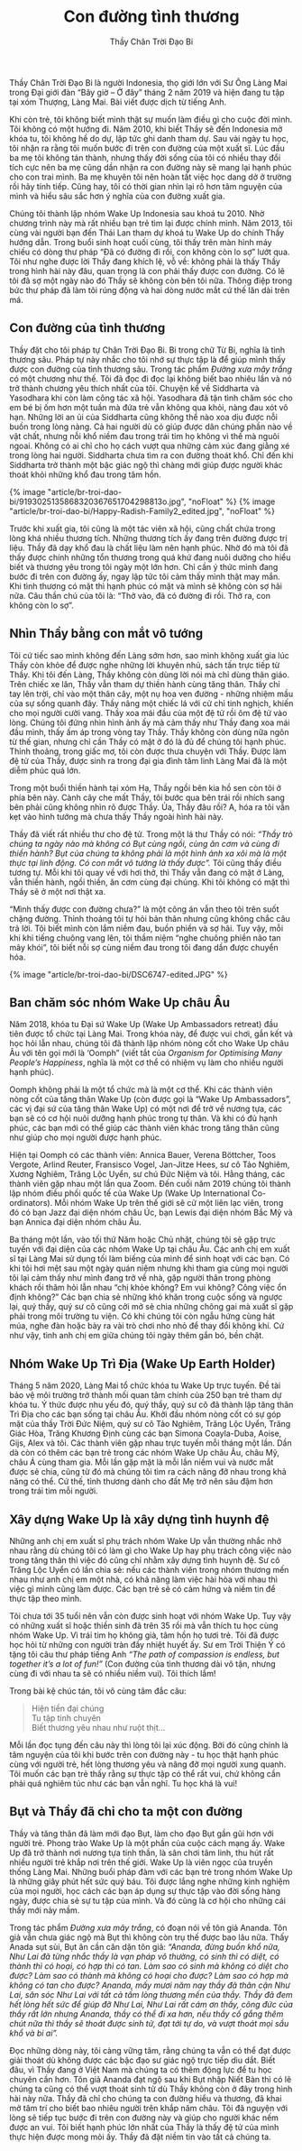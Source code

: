 ﻿---
title: Con đường tình thương
author: Thầy Chân Trời Đạo Bi
---

<p class="editors-preface">Thầy Chân Trời Đạo Bi là người Indonesia, thọ giới lớn với Sư Ông Làng Mai trong Đại giới đàn “Bây giờ – Ở đây” tháng 2 năm 2019 và hiện đang tu tập tại xóm Thượng, Làng Mai. Bài viết được dịch từ tiếng Anh.</p>

Khi còn trẻ, tôi không biết mình thật sự muốn làm điều gì cho cuộc đời mình. Tôi không có một hướng đi. Năm 2010, khi biết Thầy sẽ đến Indonesia mở khóa tu, tôi không hề do dự, lập tức ghi danh tham dự. Sau vài ngày tu học, tôi nhận ra rằng tôi muốn bước đi trên con đường của một xuất sĩ. Lúc đầu ba mẹ tôi không tán thành, nhưng thấy đời sống của tôi có nhiều thay đổi tích cực nên ba mẹ cũng dần nhận ra con đường này sẽ mang lại hạnh phúc cho con trai mình. Ba mẹ khuyên tôi nên hoàn tất việc học dang dở ở trường rồi hãy tính tiếp. Cũng hay, tôi có thời gian nhìn lại rõ hơn tâm nguyện của mình và hiểu sâu sắc hơn ý nghĩa của con đường xuất gia.

Chúng tôi thành lập nhóm Wake Up Indonesia sau khoá tu 2010. Nhờ chương trình này mà rất nhiều bạn trẻ tìm lại được chính mình. Năm 2013, tôi cùng vài người bạn đến Thái Lan tham dự khoá tu Wake Up do chính Thầy hướng dẫn. Trong buổi sinh hoạt cuối cùng, tôi thấy trên màn hình máy chiếu có dòng thư pháp “Đã có đường đi rồi, con không còn lo sợ” lướt qua. Tôi như nghe được lời Thầy đang khích lệ, vỗ về: không phải là thấy Thầy trong hình hài này đâu, quan trọng là con phải thấy được con đường. Có lẽ tôi đã sợ một ngày nào đó Thầy sẽ không còn bên tôi nữa. Thông điệp trong bức thư pháp đã làm tôi rúng động và hai dòng nước mắt cứ thế lăn dài trên má.

## Con đường của tình thương

Thầy đặt cho tôi pháp tự Chân Trời Đạo Bi. Bi trong chữ Từ Bi, nghĩa là tình thương sâu. Pháp tự này nhắc cho tôi nhớ sự thực tập là để giúp mình thấy được con đường của tình thương sâu. Trong tác phẩm *Đường xưa mây trắng* có một chương như thế. Tôi đã đọc đi đọc lại không biết bao nhiêu lần và nó trở thành chương yêu thích nhất của tôi. Chuyện kể về Siddharta và Yasodhara khi còn làm công tác xã hội. Yasodhara đã tận tình chăm sóc cho em bé bị ốm hơn một tuần mà đứa trẻ vẫn không qua khỏi, nàng đau xót vô hạn. Những lời an ủi của Siddharta cũng không thể nào xoa dịu được nỗi buồn trong lòng nàng. Cả hai người dù có giúp được dân chúng phần nào về vật chất, nhưng nỗi khổ niềm đau trong trái tim họ không vì thế mà nguôi ngoai. Không có ai chỉ cho họ cách vượt qua những cảm xúc đang giằng xé trong lòng hai người. Siddharta chưa tìm ra con đường thoát khổ. Chỉ đến khi Siddharta trở thành một bậc giác ngộ thì chàng mới giúp được người khác thoát khỏi những khổ đau trong tâm hồn.

{% image "article/br-troi-dao-bi/9193025135868320367651704298813o.jpg", "noFloat" %}
{% image "article/br-troi-dao-bi/Happy-Radish-Family2_edited.jpg", "noFloat" %}

Trước khi xuất gia, tôi cũng là một tác viên xã hội, cũng chất chứa trong lòng khá nhiều thương tích. Những thương tích ấy đang trên đường được trị liệu. Thầy đã dạy khổ đau là chất liệu làm nên hạnh phúc. Nhờ đó mà tôi đã thấy được chính những tổn thương trong quá khứ đang nuôi dưỡng cho hiểu biết và thương yêu trong tôi ngày một lớn hơn. Chỉ cần ý thức mình đang bước đi trên con đường ấy, ngay lập tức tôi cảm thấy mình thật may mắn. Khi tình thương có mặt thì hạnh phúc có mặt và mình sẽ không còn sợ hãi nữa. Câu thần chú của tôi là: “Thở vào, đã có đường đi rồi. Thở ra, con không còn lo sợ”.

## Nhìn Thầy bằng con mắt vô tướng

Tôi cứ tiếc sao mình không đến Làng sớm hơn, sao mình không xuất gia lúc Thầy còn khỏe để được nghe những lời khuyên nhủ, sách tấn trực tiếp từ Thầy. Khi tôi đến Làng, Thầy không còn dùng lời nói mà chỉ dùng thân giáo. Trên chiếc xe lăn, Thầy vẫn tham dự thiền hành cùng tăng thân. Thầy chỉ tay lên trời, chỉ vào một thân cây, một nụ hoa ven đường - những nhiệm mầu của sự sống quanh đây. Thầy nâng một chiếc lá với cử chỉ tinh nghịch, khiến cho mọi người cười vang. Thầy xoa mái đầu của một đệ tử rồi ôm đệ tử vào lòng. Chúng tôi đứng nhìn hình ảnh ấy mà cảm thấy như Thầy đang xoa mái đầu mình, thấy ấm áp trong vòng tay Thầy. Thầy không còn dùng nữa ngôn từ thế gian, nhưng chỉ cần Thầy có mặt ở đó là đủ để chúng tôi hạnh phúc. Thỉnh thoảng, trong giấc mơ, tôi còn được thưa chuyện với Thầy. Được làm đệ tử của Thầy, được sinh ra trong đại gia đình tâm linh Làng Mai đã là một diễm phúc quá lớn.

Trong một buổi thiền hành tại xóm Hạ, Thầy ngồi bên kia hồ sen còn tôi ở phía bên này. Cành cây che mất Thầy, tôi bước qua bên trái rồi nhích sang bên phải cũng không nhìn rõ được Thầy. Ủa, Thầy đâu rồi? A, hóa ra tôi vẫn kẹt vào hình tướng mà chưa thấy Thầy ngoài hình hài này.

Thầy đã viết rất nhiều thư cho đệ tử. Trong một lá thư Thầy có nói: *“Thầy trò chúng ta ngày nào mà không có Bụt cùng ngồi, cùng ăn cơm và cùng đi thiền hành? Bụt của chúng ta không phải là một hình ảnh xa xôi mà là một thực tại linh động. Có con mắt vô tướng là thấy được”.* Tôi cũng thấy điều tương tự. Mỗi khi tôi quay về với hơi thở, thì Thầy vẫn đang có mặt ở Làng, vẫn thiền hành, ngồi thiền, ăn cơm cùng đại chúng. Khi tôi không có mặt thì Thầy sẽ ở một nơi thật xa.

“Mình thấy được con đường chưa?” là một công án vẫn theo tôi trên suốt chặng đường. Thỉnh thoảng tôi tự hỏi bản thân nhưng cũng không chắc câu trả lời. Tôi biết mình còn lắm niềm đau, buồn phiền và sợ hãi. Tuy vậy, mỗi khi khi tiếng chuông vang lên, tôi thầm niệm “nghe chuông phiền não tan mây khói”, tôi biết nỗi sợ cùng niềm đau trong tôi đang dần được chuyển hóa.

{% image "article/br-troi-dao-bi/DSC6747-edited.JPG" %}

## Ban chăm sóc nhóm Wake Up châu Âu

Năm 2018, khóa tu Đại sứ Wake Up (Wake Up Ambassadors retreat) đầu tiên được tổ chức tại Làng Mai. Trong khóa này, để được vui chơi, gắn kết và học hỏi lẫn nhau, chúng tôi đã thành lập nhóm nòng cốt cho Wake Up châu Âu với tên gọi mới là ‘Oomph” (viết tắt của *Organism for Optimising Many People’s Happiness*, nghĩa là một cơ thể có nhiệm vụ làm cho nhiều người hạnh phúc).

Oomph không phải là một tổ chức mà là một cơ thể. Khi các thành viên nòng cốt của tăng thân Wake Up (còn được gọi là “Wake Up Ambassadors”, các vị đại sứ của tăng thân Wake Up) có một nơi để trở về nương tựa, các bạn sẽ có cơ hội nuôi dưỡng hạnh phúc trong tự thân. Và khi có đủ hạnh phúc, các bạn mới có thể giúp các thành viên khác trong tăng thân cũng như giúp cho mọi người được hạnh phúc.

Hiện tại Oomph có các thành viên: Annica Bauer, Verena Böttcher, Toos Vergote, Arlind Reuter, Fransisco Vogel, Jan-Jitze Hees, sư cô Tảo Nghiêm, Xương Nghiêm, Trăng Lộc Uyển, sư chú Đức Niệm và tôi. Hằng tháng, các thành viên gặp nhau một lần qua Zoom. Đến cuối năm 2019 chúng tôi thành lập nhóm điều phối quốc tế của Wake Up (Wake Up International Co-ordinators). Mỗi nhóm Wake Up trên thế giới sẽ cử một liên lạc viên, trong đó có bạn Jazz đại diện nhóm châu Úc, bạn Lewis đại diện nhóm Bắc Mỹ và bạn Annica đại diện nhóm châu Âu.

Ba tháng một lần, vào tối thứ Năm hoặc Chủ nhật, chúng tôi sẽ gặp trực tuyến với đại diện của các nhóm Wake Up tại châu Âu. Các anh chị em xuất sĩ tại Làng Mai sử dụng tối làm biếng của mình để sinh hoạt với các bạn. Có khi tôi hơi mệt sau một ngày quán niệm nhưng khi tham gia cùng mọi người tôi lại cảm thấy như mình đang trở về nhà, gặp người thân trong phòng khách rồi thăm hỏi lẫn nhau “chị khỏe không? Em vui không? Công việc ổn định không?” Các bạn chia sẻ những khó khăn trong cuộc sống và ngược lại, quý thầy, quý sư cô cũng cởi mở sẻ chia những chông gai mà xuất sĩ gặp phải trong môi trường tu viện. Có khi chúng tôi còn ngẫu hứng cùng hát múa, nghe đàn hoặc bày ra vài trò chơi nho nhỏ để thay đổi không khí. Cứ như vậy, tình anh chị em giữa chúng tôi ngày thêm gắn bó, bền chặt.

## Nhóm Wake Up Trì Địa (Wake Up Earth Holder)

Tháng 5 năm 2020, Làng Mai tổ chức khóa tu Wake Up trực tuyến. Đề tài bảo vệ môi trường trở thành mối quan tâm chính của 250 bạn trẻ tham dự khóa tu. Ý thức được nhu yếu đó, quý thầy, quý sư cô đã thành lập tăng thân Trì Địa cho các bạn sống tại châu Âu. Khởi đầu nhóm nòng cốt có sự góp mặt của thầy Trời Đức Niệm, quý sư cô Tảo Nghiêm, Trăng Lộc Uyển, Trăng Giác Hòa, Trăng Khương Định cùng các bạn Simona Coayla-Duba, Aoise, Gijs, Alex và tôi. Các thành viên gặp nhau trực tuyến mỗi tháng một lần. Dần dà còn có thêm các bạn trẻ trong các nhóm Wake Up châu Âu, châu Mỹ, châu Á cùng tham gia. Mỗi lần gặp mặt là mỗi lần niềm vui và nước mắt được sẻ chia, cũng từ đó mà chúng tôi tìm ra cách nâng đỡ nhau trong khả năng có thể. Cứ thế, tình thương dành cho đất Mẹ trở nên sâu đậm hơn trong trái tim mỗi người.

## Xây dựng Wake Up là xây dựng tình huynh đệ

Những anh chị em xuất sĩ phụ trách nhóm Wake Up vẫn thường nhắc nhở nhau rằng dù chúng tôi có làm gì cho Wake Up hay phụ trách công việc nào trong tăng thân thì việc đó cũng chỉ nhằm xây dựng tình huynh đệ. Sư cô Trăng Lộc Uyển có lần chia sẻ: nếu các thành viên trong nhóm thương mến nhau như anh chị em một nhà, có khả năng làm việc hài hòa với nhau thì việc gì mình cũng làm được. Các bạn trẻ sẽ có cảm hứng và niềm tin để thực tập theo mình.

Tôi chưa tới 35 tuổi nên vẫn còn được sinh hoạt với nhóm Wake Up. Tuy vậy có những xuất sĩ hoặc thiền sinh đã trên 35 rồi mà vẫn thích tu học cùng nhóm Wake Up. Vì trái tim họ không già, tâm hồn họ tươi trẻ. Tôi đã được học hỏi từ những con người tràn đầy nhiệt huyết ấy. Sư em Trời Thiện Ý có tặng tôi câu thư pháp tiếng Anh *“The path of compassion is endless, but together it’s a lot of fun!”* (Con đường của tình thương dài vô tận, nhưng cùng đi với nhau ta sẽ có nhiều niềm vui). Tôi thích lắm!

<p class="noIndent">Trong bài kệ chúc tán, tôi vô cùng tâm đắc câu:</p>

> Hiện tiền đại chúng  
> Tu tập tinh chuyên  
> Biết thương yêu nhau như ruột thịt…

Mỗi lần đọc tụng đến câu này thì lòng tôi lại xúc động. Bởi đó cũng chính là tâm nguyện của tôi khi bước trên con đường này - tu học thật hạnh phúc cùng với người trẻ, hết lòng thương yêu và nâng đỡ mọi người xung quanh. Tôi muốn các bạn trẻ thấy rằng sự thực tập có thể rất vui, chứ không cần phải quá nghiêm túc như các bạn vẫn nghĩ. Tu học khá là vui!

## Bụt và Thầy đã chỉ cho ta một con đường

Thầy và tăng thân đã làm mới đạo Bụt, làm cho đạo Bụt gần gũi hơn với người trẻ. Phong trào Wake Up là một phần của cuộc cách mạng ấy. Wake Up đã trở thành nơi nương tựa tinh thần, là sân chơi tâm linh, thu hút rất nhiều người trẻ khắp nơi trên thế giới. Wake Up là viên ngọc của truyền thống Làng Mai. Những buổi pháp đàm với các bạn trẻ trong nhóm Wake Up là những giây phút hết sức quý báu. Tôi được lắng nghe những kinh nghiệm của mọi người, học cách các bạn áp dụng sự thực tập vào đời sống hàng ngày, được chia sẻ sự tu tập của mình. Và đó cũng là cơ hội cho những cái thấy mới nảy mầm.

Trong tác phẩm *Đường xưa mây trắng*, có đoạn nói về tôn giả Ananda. Tôn giả vẫn chưa giác ngộ mà Bụt thì không còn trụ thế được bao lâu nữa. Thấy Anada sụt sùi, Bụt ân cần căn dặn tôn giả: *“Ananda, đừng buồn khổ nữa, Như Lai đã từng nhắc thầy là vạn pháp vô thường, có sinh thì có diệt, có thành thì có hoại, có hợp thì có tan. Làm sao có sinh mà không có diệt cho được? Làm sao có thành mà không có hoại cho được? Làm sao có hợp mà không có tan cho được? Ananda, mấy mươi năm nay thầy đã thân cận Như Lai, săn sóc Như Lai với tất cả tấm lòng thương mến của thầy. Thầy đã đem hết lòng hết sức để giúp đỡ Như Lai, Như Lai rất cám ơn thầy, công đức của thầy rất lớn nhưng Ananda, thầy có thể đi xa hơn, nếu thầy cố gắng thêm chút nữa thì thầy sẽ thoát được sinh tử, đạt tới tự do, và vượt thoát mọi sầu khổ và bi ai”.*

Đọc những dòng này, tôi càng vững tâm, rằng chúng ta vẫn có thể đạt được giải thoát dù không được các bậc đạo sư giác ngộ trực tiếp dìu dắt. Biết đâu, vì Thầy đang ở Việt Nam mà chúng ta có thêm động lực để tu học chuyên cần hơn. Tôn giả Ananda đạt ngộ sau khi Bụt nhập Niết Bàn thì có lẽ chúng ta cũng có thể vượt thoát sinh tử dù Thầy không còn ở đây trong hình hài này nữa. Thầy đã chỉ cho chúng ta con đường hiểu và thương, đã khai mở tâm trí cho biết bao nhiêu người trên khắp năm châu. Tôi đã nguyện với lòng sẽ tiếp tục bước đi trên con đường này và giúp cho người khác nếm được an vui. Tôi biết hạnh phúc lớn nhất của Thầy là thấy đệ tử của mình thực hiện được mong mỏi ấy. Thầy đã đặt niềm tin vào tất cả chúng ta.
